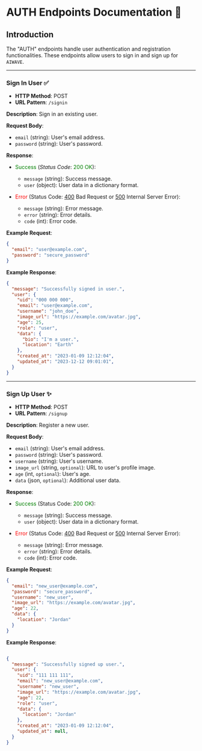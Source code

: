 # AUTH Endpoints Documentation 🚀

## Introduction

The "AUTH" endpoints handle user authentication and registration functionalities. These endpoints allow users to sign in and sign up for ``AIWAVE``.

---

### Sign In User ✅

- **HTTP Method**: POST
- **URL Pattern**: `/signin`

**Description**: Sign in an existing user.

**Request Body**:

- `email` (string): User's email address.
- `password` (string): User's password.

**Response**:

- <span style="color:green;">Success</span> (*Status Code*: <span style="color:green;">200 OK</span>):
  
    - `message` (string): Success message.
    - `user` (object): User data in a dictionary format.

- <span  style="color:red;">Error</span> (Status Code: <u>400</u> Bad Request or <u>500</u> Internal Server Error):

    - `message` (string): Error message.
    - `error` (string): Error details.
    - `code` (int): Error code.

**Example Request**:


```json
{
  "email": "user@example.com",
  "password": "secure_password"
}
```

**Example Response**:

```json
{
  "message": "Successfully signed in user.",
  "user": {
    "uid": "000 000 000",
    "email": "user@example.com",
    "username": "john_doe",
    "image_url": "https://example.com/avatar.jpg",
    "age": 25,
    "role": "user",
    "data": {
      "bio": "I'm a user.",
      "location": "Earth"
    },
    "created_at": "2023-01-09 12:12:04",
    "updated_at": "2023-12-12 09:01:01",
  }
}
```

---

### Sign Up User ✨

- **HTTP Method**: POST
- **URL Pattern**: `/signup`

**Description**: Register a new user.

**Request Body**:
- `email` (string): User's email address.
- `password` (string): User's password.
- `username` (string): User's username.
- `image_url` (string, `optional`): URL to user's profile image.
- `age` (int, `optional`): User's age.
- `data` (json, `optional`): Additional user data.

**Response**:
- <span style="color:green;">Success</span>  (Status Code: <span style="color:green;">200 OK</span>):
  - `message` (string): Success message.
  - `user` (object): User data in a dictionary format.

- <span style="color:red;">Error</span>  (Status Code: <u>400</u> Bad Request or <u>500</u> Internal Server Error):
  - `message` (string): Error message.
  - `error` (string): Error details.
  - `code` (int): Error code.

**Example Request**:
```json
{
  "email": "new_user@example.com",
  "password": "secure_password",
  "username": "new_user",
  "image_url": "https://example.com/avatar.jpg",
  "age": 22,
  "data": {
    "location": "Jordan"
  }
}
```

**Example Response**:
```json

{
  "message": "Successfully signed up user.",
  "user": {
    "uid": "111 111 111",
    "email": "new_user@example.com",
    "username": "new_user",
    "image_url": "https://example.com/avatar.jpg",
    "age": 22,
    "role": "user",
    "data": {
      "location": "Jordan"
    },
    "created_at": "2023-01-09 12:12:04",
    "updated_at": null,
  }
}
```
